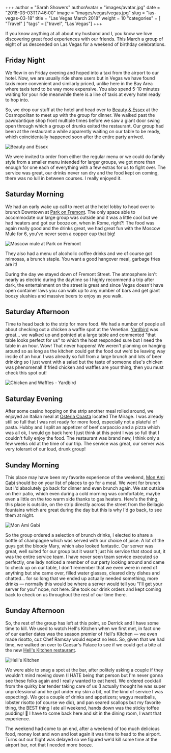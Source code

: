 +++
author = "Sarah Showers"
authorAvatar = "images/avatar.jpg"
date = "2018-03-03T17:46:00"
image = "images/vegas/vegas.jpg"
slug = "las-vegas-03-18"
title = "Las Vegas March 2018"
weight = 10
"categories" = [
  "Travel"
]
"tags" = ["travel", "Las Vegas"]
+++

If you know anything at all about my husband and I, you know we love discovering great food experiences with our friends. This March a group of eight of us descended on Las Vegas for a weekend of birthday celebrations.

## Friday Night

We flew in on Friday evening and hoped into a taxi from the airport to our hotel. Now, we are usually ride share users but in Vegas we have found taxis more convenient and similarly priced, unlike here in the Bay Area where taxis tend to be way more expensive. You also spend 5-10 minutes waiting for your ride meanwhile there is a line of taxis at every hotel ready to hop into.

So, we drop our stuff at the hotel and head over to [Beauty & Essex](http://beautyandessex.com/las-vegas/) at the Cosmopolitan to meet up with the group for dinner. We walked past the pawn/antique shop front multiple times before we saw a giant door swing open through which a group of drunks exited the restaurant. Our group had been at the restaurant a while apparently waiting on our table to be ready, which coincidentally happened soon after the entire party arrived.

![Beauty and Essex](/images/vegas/beauty-and-essex.png)

We were invited to order from either the regular menu or we could do family style from a smaller menu intended for larger groups, we got more than enough for one each of everything with a few extras for us to fight over. The service was great, our drinks never ran dry and the food kept on coming, there was no lull in between courses. I really enjoyed it.

## Saturday Morning

We had an early wake up call to meet at the hotel lobby to head over to brunch Downtown at [Park on Fremont](https://parkonfremont.com/). The only space able to accommodate our large group was outside and it was a little cool but we had heaters and got our booze on, when in Rome, right?! The food was again really good and the drinks great, we had great fun with the Moscow Mule for 6, you've never seen a copper cup that big!

![Moscow mule at Park on Fremont](/images/vegas/moscow-mule.png)

They also had a menu of alcoholic coffee drinks and we of course got mimosas, a brunch staple. You want a good hangover meal, garbage fries are it!

During the day we stayed down of Fremont Street. The atmosphere isn't nearly as electric during the daytime so I highly recommend a trip after dark, the entertainment on the street is great and since Vegas doesn't have open container laws you can walk up to any number of bars and get giant boozy slushies and massive beers to enjoy as you walk.

## Saturday Afternoon

Time to head back to the strip for more food. We had a number of people all about checking out a chicken a waffle spot at the Venetian. [Yardbird](http://www.runchickenrun.com/location/las-vegas/) was great... we walked up and pointed at a large table and commented "that table looks perfect for us" to which the host responded sure but I need the table in an hour. Wow! That never happens! We weren't planning on hanging around so as long as the kitchen could get the food out we'd be leaving way inside of an hour. I was already so full from a large brunch and lots of beer drinking so I just went with a salad but the taste of someone else's chicken was phenomenal! If fried chicken and waffles are your thing, then you must check this spot out!

![Chicken and Waffles - Yardbird](/images/vegas/yardbird-chicken-waffles.jpg)

## Saturday Evening

After some casino hopping on the strip another meal rolled around, we enjoyed an Italian meal at [Osteria Coasta](https://www.mirage.com/en/restaurants/osteria-costa.html) located The Mirage. I was already still so full that I was not ready for more food, especially not a plateful of pasta. Hubby and I split an appetizer of beef carpaccio and a pizza which was all ok, I would go back here I just think at this point I was so full that I couldn't fully enjoy the food. The restaurant was brand new, I think only a few weeks old at the time of our trip. The service was great, our server was very tolerant of our loud, drunk group!

## Sunday Morning

This place may have been my favorite experience of the weekend, [Mon Ami Gabi](http://www.monamigabi.com/menu/?loc=vegas) should be on your list of places to go for a meal. We went for brunch but I'd absolutely go back for dinner and even brunch again. We sat outside on their patio, which even during a cold morning was comfortable, maybe even a little on the too warm side thanks to gas heaters. Here's the thing, this place is outside, on the strip directly across the street from the Bellagio fountains which are great during the day but this is why I'd go back, to see them at night.

![Mon Ami Gabi](/images/vegas/mon-ami-gabi.jpg)

So the group ordered a selection of brunch drinks, I elected to share a bottle of champagne which was served with our choice of juice. A lot of the guys got the bloody Mary, which also looked fantastic. Our server was great, well suited for our group but it wasn't just his service that stood out, it was the entire service team. I have never seen team service executed so perfectly, one lady noticed a member of our party looking around and came to check up on our table, I don't remember that we even were in need of anything but she came over, filled water glasses, cleared dirty dishes and chatted... for so long that we ended up actually needed something, more drinks — normally this would be where a server would tell you "I'll get your server for you" nope, not here. She took our drink orders and kept coming back to check on us throughout the rest of our time there.

## Sunday Afternoon

So, the rest of the group has left at this point, so Derrick and I have some time to kill. We used to watch Hell's Kitchen when we first met, in fact one of our earlier dates was the season premier of Hell's Kitchen — we even made risotto, cuz Chef Ramsay would expect no less. So, given that we had time, we walked on over to Caesar's Palace to see if we could get a bite at the new [Hell's Kitchen restaurant](https://www.gordonramsayrestaurants.com/hells-kitchen-caesars-palace/).

![Hell's Kitchen](/images/vegas/hells-kitchen.jpg)

We were able to snag a spot at the bar, after politely asking a couple if they wouldn't mind moving down (I HATE being that person but I'm never gonna see these folks again and I really wanted to eat here). We ordered cocktail from the quirky bar tender taking care of us (I actually thought he was super unprofessional and he got under my skin a bit, not the kind of service I was expecting). We got a couple of drinks and appetizers; wagyu meatballs, lobster risotto (of course we did), and pan seared scallops but my favorite thing, the BEST thing I ate all weekend, hands down was the sticky toffee pudding! 🤤 I have to come back here and sit in the dining room, I want that experience.

The weekend had come to an end, after a weekend of too much delicious food, money lost and won and lost again it was time to head to the airport. Turns out our flight was delayed so we figured we'd kill some time at the airport bar, not that I needed more booze.
